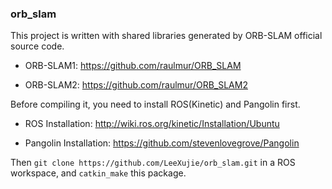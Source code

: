 ### orb_slam

This project is written with shared libraries generated by ORB-SLAM official source code.

 - ORB-SLAM1: https://github.com/raulmur/ORB_SLAM

 - ORB-SLAM2: https://github.com/raulmur/ORB_SLAM2

Before compiling it, you need to install ROS(Kinetic) and Pangolin first.

 - ROS Installation: http://wiki.ros.org/kinetic/Installation/Ubuntu

 - Pangolin Installation: https://github.com/stevenlovegrove/Pangolin

Then `git clone https://github.com/LeeXujie/orb_slam.git` in a ROS workspace, and `catkin_make` this package.
